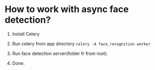 # How to work with async face detection?

1) Install Celery
2) Run celery from app directory
    `celery -A face_recognition worker`
    
3) Run face detection server(folder fr from root).
4) Done.
